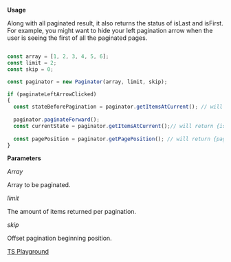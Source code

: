 **Usage**


Along with all paginated result, it also returns the status of isLast and isFirst. For example, you might want to hide your left pagination arrow when the user is seeing the first of all the paginated pages.

```ts

const array = [1, 2, 3, 4, 5, 6];
const limit = 2;
const skip = 0;

const paginator = new Paginator(array, limit, skip);

if (paginateLeftArrowClicked)
{
  const stateBeforePagination = paginator.getItemsAtCurrent(); // will return {isFirst: true, isLast: false, data: [1, 2]}
  
  paginator.paginateForward();
  const currentState = paginator.getItemsAtCurrent();// will return {isFirst: false, isLast: false, data: [3, 4]}
  
  const pagePosition = paginator.getPagePosition(); // will return {page: 2, of: 3}
}

```

**Parameters**

*Array*

Array to be paginated.

*limit*

The amount of items returned per pagination.

*skip*

Offset pagination beginning position.


[TS Playground](shorturl.at/MNUV1)
